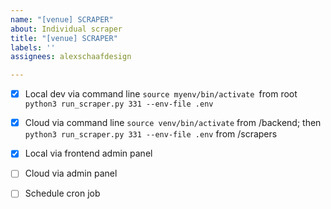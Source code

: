 ```yaml
---
name: "[venue] SCRAPER"
about: Individual scraper
title: "[venue] SCRAPER"
labels: ''
assignees: alexschaafdesign

---
```


- [x] Local dev via command line
       `source myenv/bin/activate `from root
       `python3 run_scraper.py 331 --env-file .env`
- [x] Cloud via command line
      `source venv/bin/activate` from /backend;  then 
      `python3 run_scraper.py 331 --env-file .env` from /scrapers
      
- [x] Local via frontend admin panel
- [ ] Cloud via admin panel
- [ ] Schedule cron job
